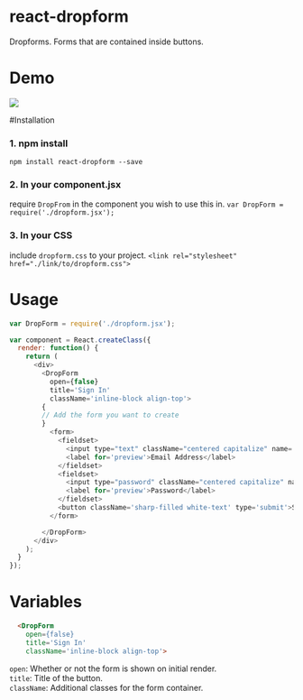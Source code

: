 # react-dropform
Dropforms. Forms that are contained inside buttons.

# Demo
<img src='http://oatlikeoatmeal.com/files/react-dropform.gif'></src>

#Installation
### 1. npm install
`npm install react-dropform --save`

### 2. In your component.jsx
require `DropFrom` in the component you wish to use this in.
`var DropForm = require('./dropform.jsx');`

### 3. In your CSS
include `dropform.css` to your project.
`<link rel="stylesheet" href="./link/to/dropform.css">`

# Usage
```javascript
var DropForm = require('./dropform.jsx');

var component = React.createClass({
  render: function() {
    return (
      <div>
        <DropForm
          open={false}
          title='Sign In'
          className='inline-block align-top'>
        {
        // Add the form you want to create
        }
          <form>
            <fieldset>
              <input type="text" className="centered capitalize" name='preview' required/>
              <label for='preview'>Email Address</label>
            </fieldset>
            <fieldset>
              <input type="password" className="centered capitalize" name='preview' required/>
              <label for='preview'>Password</label>
            </fieldset>
            <button className='sharp-filled white-text' type='submit'>Submit</button>
          </form>

        </DropForm>
      </div>
    );
  }
});
```

# Variables
```HTML
  <DropForm
    open={false}
    title='Sign In'
    className='inline-block align-top'>
```
`open`: Whether or not the form is shown on initial render. <br />
`title`: Title of the button. <br />
`className`: Additional classes for the form container. <br />
